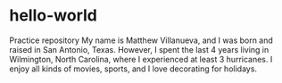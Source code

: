# hello-world
Practice repository 
My name is Matthew Villanueva, and I was born and raised in San Antonio, Texas. 
However, I spent the last 4 years living in Wilmington, North Carolina, where I experienced at least 3 hurricanes.
I enjoy all kinds of movies, sports, and I love decorating for holidays. 
